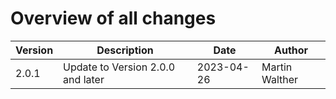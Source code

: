 # Overview of all changes

Version | Description | Date | Author
-|-|-|-
2.0.1 | Update to Version 2.0.0 and later | 2023-04-26 | Martin Walther
